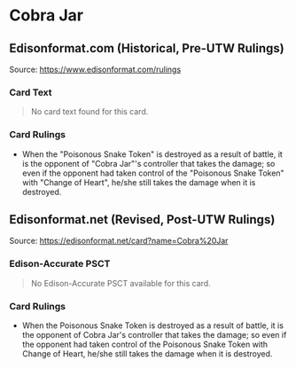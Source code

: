 # Cobra Jar

## Edisonformat.com (Historical, Pre-UTW Rulings)

Source: https://www.edisonformat.com/rulings

### Card Text

> No card text found for this card.

### Card Rulings

*   When the "Poisonous Snake Token" is destroyed as a result of battle, it is the opponent of "Cobra Jar"'s controller that takes the damage; so even if the opponent had taken control of the "Poisonous Snake Token" with "Change of Heart", he/she still takes the damage when it is destroyed.

## Edisonformat.net (Revised, Post-UTW Rulings)

Source: https://edisonformat.net/card?name=Cobra%20Jar

### Edison-Accurate PSCT

> No Edison-Accurate PSCT available for this card.

### Card Rulings

*   When the Poisonous Snake Token is destroyed as a result of battle, it is the opponent of Cobra Jar's controller that takes the damage; so even if the opponent had taken control of the Poisonous Snake Token with Change of Heart, he/she still takes the damage when it is destroyed.
            